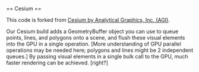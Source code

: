 == Cesium ==

This code is forked from [Cesium by Analytical Graphics, Inc. (AGI)](https://github.com/AnalyticalGraphicsInc/cesium).

Our Cesium build adds a GeometryBuffer object you can use to queue points, lines, and polygons onto a scene, and 
flush these visual elements into the GPU in a single operation. [More understanding of GPU parallel operations may be 
needed here; polygons and lines might be 2 independent queues.] By passing visual elements in a single bulk call to 
the GPU, much faster rendering can be achieved. [right?]
